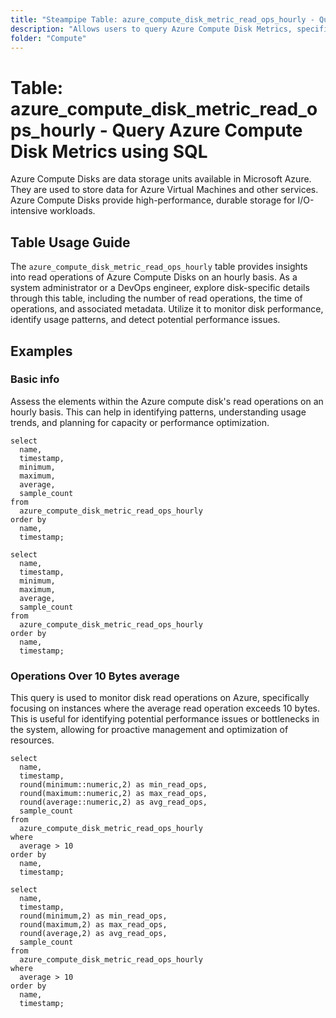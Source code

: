 ```yaml
---
title: "Steampipe Table: azure_compute_disk_metric_read_ops_hourly - Query Azure Compute Disk Metrics using SQL"
description: "Allows users to query Azure Compute Disk Metrics, specifically the hourly read operations count, providing insights into disk usage patterns and potential performance issues."
folder: "Compute"
---
```


# Table: azure_compute_disk_metric_read_ops_hourly - Query Azure Compute Disk Metrics using SQL

Azure Compute Disks are data storage units available in Microsoft Azure. They are used to store data for Azure Virtual Machines and other services. Azure Compute Disks provide high-performance, durable storage for I/O-intensive workloads.

## Table Usage Guide

The `azure_compute_disk_metric_read_ops_hourly` table provides insights into read operations of Azure Compute Disks on an hourly basis. As a system administrator or a DevOps engineer, explore disk-specific details through this table, including the number of read operations, the time of operations, and associated metadata. Utilize it to monitor disk performance, identify usage patterns, and detect potential performance issues.

## Examples

### Basic info
Assess the elements within the Azure compute disk's read operations on an hourly basis. This can help in identifying patterns, understanding usage trends, and planning for capacity or performance optimization.

```sql+postgres
select
  name,
  timestamp,
  minimum,
  maximum,
  average,
  sample_count
from
  azure_compute_disk_metric_read_ops_hourly
order by
  name,
  timestamp;
```

```sql+sqlite
select
  name,
  timestamp,
  minimum,
  maximum,
  average,
  sample_count
from
  azure_compute_disk_metric_read_ops_hourly
order by
  name,
  timestamp;
```

### Operations Over 10 Bytes average
This query is used to monitor disk read operations on Azure, specifically focusing on instances where the average read operation exceeds 10 bytes. This is useful for identifying potential performance issues or bottlenecks in the system, allowing for proactive management and optimization of resources.

```sql+postgres
select
  name,
  timestamp,
  round(minimum::numeric,2) as min_read_ops,
  round(maximum::numeric,2) as max_read_ops,
  round(average::numeric,2) as avg_read_ops,
  sample_count
from
  azure_compute_disk_metric_read_ops_hourly
where
  average > 10
order by
  name,
  timestamp;
```

```sql+sqlite
select
  name,
  timestamp,
  round(minimum,2) as min_read_ops,
  round(maximum,2) as max_read_ops,
  round(average,2) as avg_read_ops,
  sample_count
from
  azure_compute_disk_metric_read_ops_hourly
where
  average > 10
order by
  name,
  timestamp;
```